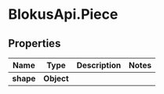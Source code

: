 # BlokusApi.Piece

## Properties

Name | Type | Description | Notes
------------ | ------------- | ------------- | -------------
**shape** | **Object** |  | 


